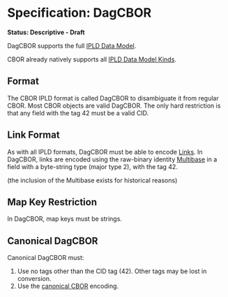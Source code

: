 # Specification: DagCBOR

**Status: Descriptive - Draft**

DagCBOR supports the full [IPLD Data Model].

CBOR already natively supports all [IPLD Data Model Kinds].

## Format

The CBOR IPLD format is called DagCBOR to disambiguate it from regular CBOR.
Most CBOR objects are valid DagCBOR. The only hard restriction is that any field
with the tag 42 must be a valid CID.

## Link Format

As with all IPLD formats, DagCBOR must be able to encode [Links].
In DagCBOR, links are encoded using the raw-binary identity [Multibase] in a
field with a byte-string type (major type 2), with the tag 42.

(the inclusion of the Multibase exists for historical reasons)

## Map Key Restriction

In DagCBOR, map keys must be strings.

## Canonical DagCBOR

Canonical DagCBOR must:

1. Use no tags other than the CID tag (42). Other tags may be lost in
   conversion.
2. Use the [canonical CBOR](https://tools.ietf.org/html/rfc7049#section-3.9)
   encoding.


[IPLD Data Model]: ../../data-model-layer/data-model.md
[IPLD Data Model Kinds]: ../../data-model-layer/data-model.md#kinds
[Links]: ../../data-model-layer/data-model.md#link-kind
[Multibase]: https://github.com/multiformats/multibase
[canonical CBOR]: https://tools.ietf.org/html/rfc7049#section-3.9
